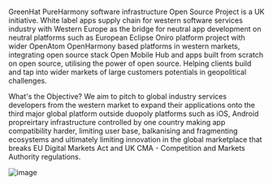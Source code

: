 GreenHat PureHarmony software infrastructure Open Source Project is a UK initiative. White label apps supply chain for western software services industry with Western Europe as the bridge for neutral app development on neutral platforms such as European Eclipse Oniro platform project with wider OpenAtom OpenHarmony based platforms in western markets, integrating open source stack Open Mobile Hub and apps built from scratch on open source, utilising the power of open source. Helping clients build and tap into wider markets of large customers potentials in geopolitical challenges.

What's the Objective?
We aim to pitch to global industry services developers from the western market to expand their applications onto the third major global platform outside duopoly platforms such as iOS, Android propreirtary infrastructure controlled by one country making app compatibility harder, limiting user base, balkanising and fragmenting ecosystems and ultimately limiting innovation in the global marketplace that breaks EU Digital Markets Act and UK CMA - Competition and Markets Authority regulations.

![image](https://github.com/user-attachments/assets/0d2bbf67-1ce0-4a45-8d7e-3fef8d0c27dd)

<!-- Welcome to PureHarmony platform based on Oniro
PureHarmony hosts the code and repositories for add-ons and enhancements to the OpenHarmony project. These enhancements are part of the base OS, Oniro Project, an open-source, vendor-neutral operating system managed by the Eclipse Foundation.

Objective of the Project
The goal of this project is to build upon Oniro-OpenHarmony, extending it with additional functionalities tailored for global markets. OpenHarmony-Oniro, HarmonyOS as a open source community and commercial bridge for industry.

**Here are some ideas to get you started:**

🙋‍♀️ A short introduction - what is your organization all about?
🌈 Contribution guidelines - how can the community get involved?
👩‍💻 Useful resources - where can the community find your docs? Is there anything else the community should know?
🍿 Fun facts - what does your team eat for breakfast?
🧙 Remember, you can do mighty things with the power of [Markdown](https://docs.github.com/github/writing-on-github/getting-started-with-writing-and-formatting-on-github/basic-writing-and-formatting-syntax)
-->
